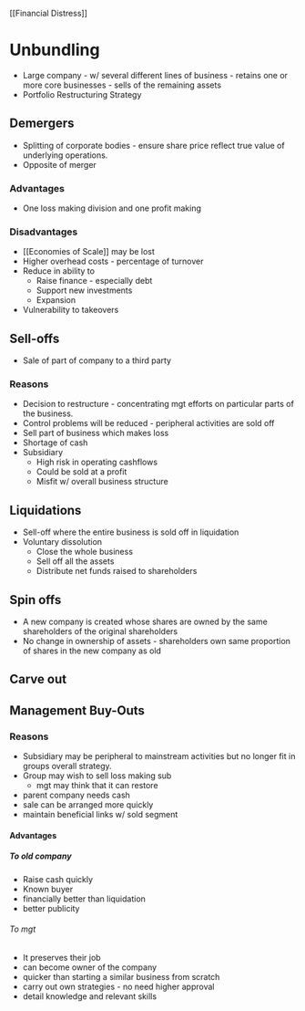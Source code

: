 [[Financial Distress]]
# Unbundling
- Large company - w/ several different lines of business - retains one or more core businesses - sells of the remaining assets
- Portfolio Restructuring Strategy
## Demergers
- Splitting of corporate bodies - ensure share price reflect true value of underlying operations.
- Opposite of merger
### Advantages
- One loss making division and one profit making
### Disadvantages
- [[Economies of Scale]] may be lost
- Higher overhead costs - percentage of turnover
- Reduce in ability to
	- Raise finance - especially debt
	- Support new investments
	- Expansion
- Vulnerability to takeovers
## Sell-offs
- Sale of part of company to a third party
### Reasons
- Decision to restructure - concentrating mgt efforts on particular parts of the business.
- Control problems will be reduced - peripheral activities are sold off
- Sell part of business which makes loss
- Shortage of cash
- Subsidiary
	- High risk in operating cashflows
	- Could be sold at a profit
	- Misfit w/ overall business structure
## Liquidations
- Sell-off where the entire business is sold off in liquidation
- Voluntary dissolution
	- Close the whole business
	- Sell off all the assets
	- Distribute net funds raised to shareholders
## Spin offs
- A new company is created whose shares are owned by the same shareholders of the original shareholders
- No change in ownership of assets - shareholders own same proportion of shares in the new company as old
## Carve out
## Management Buy-Outs
### Reasons
- Subsidiary may be peripheral to mainstream activities but no longer fit in groups overall strategy.
- Group may wish to sell loss making sub
	- mgt may think that it can restore
- parent company needs cash
- sale can be arranged more quickly
- maintain beneficial links w/ sold segment
#### Advantages
##### To old company 
- Raise cash quickly
- Known buyer
- financially better than liquidation
- better publicity
###### To mgt
- It preserves their job
- can become owner of the company
- quicker than starting a similar business from scratch
- carry out own strategies - no need higher approval
- detail knowledge and relevant skills
